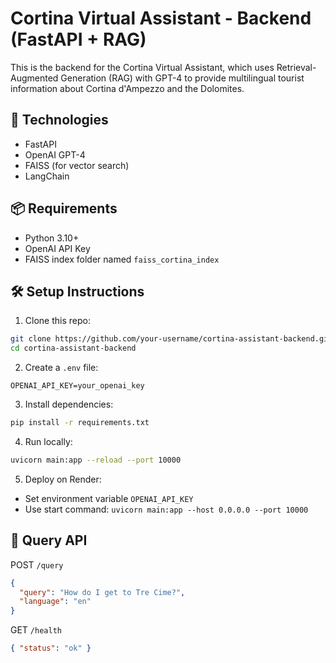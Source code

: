# Cortina Virtual Assistant - Backend (FastAPI + RAG)

This is the backend for the Cortina Virtual Assistant, which uses Retrieval-Augmented Generation (RAG) with GPT-4 to provide multilingual tourist information about Cortina d'Ampezzo and the Dolomites.

## 🚀 Technologies
- FastAPI
- OpenAI GPT-4
- FAISS (for vector search)
- LangChain

## 📦 Requirements
- Python 3.10+
- OpenAI API Key
- FAISS index folder named `faiss_cortina_index`

## 🛠️ Setup Instructions

1. Clone this repo:
```bash
git clone https://github.com/your-username/cortina-assistant-backend.git
cd cortina-assistant-backend
```

2. Create a `.env` file:
```
OPENAI_API_KEY=your_openai_key
```

3. Install dependencies:
```bash
pip install -r requirements.txt
```

4. Run locally:
```bash
uvicorn main:app --reload --port 10000
```

5. Deploy on Render:
- Set environment variable `OPENAI_API_KEY`
- Use start command: `uvicorn main:app --host 0.0.0.0 --port 10000`

## 🧠 Query API
POST `/query`
```json
{
  "query": "How do I get to Tre Cime?",
  "language": "en"
}
```

GET `/health`
```json
{ "status": "ok" }
```
